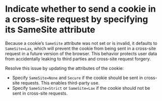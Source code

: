 # Indicate whether to send a cookie in a cross-site request by specifying its SameSite attribute

Because a cookie’s `SameSite` attribute was not set or is invalid, it defaults to `SameSite=Lax`,
which will prevent the cookie from being sent in a cross-site request in a future version of the browser.
This behavior protects user data from accidentally leaking to third parties and cross-site request forgery.

Resolve this issue by updating the attributes of the cookie:

- Specify `SameSite=None` and `Secure` if the cookie should be sent in cross-site requests. This enables third-party use.
- Specify `SameSite=Strict` or `SameSite=Lax` if the cookie should not be sent in cross-site requests.
